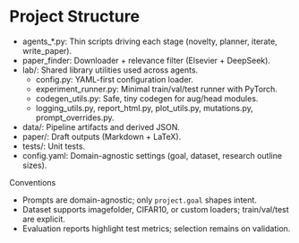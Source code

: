 # Project Structure

- agents_*.py: Thin scripts driving each stage (novelty, planner, iterate, write_paper).
- paper_finder: Downloader + relevance filter (Elsevier + DeepSeek).
- lab/: Shared library utilities used across agents.
  - config.py: YAML-first configuration loader.
  - experiment_runner.py: Minimal train/val/test runner with PyTorch.
  - codegen_utils.py: Safe, tiny codegen for aug/head modules.
  - logging_utils.py, report_html.py, plot_utils.py, mutations.py, prompt_overrides.py.
- data/: Pipeline artifacts and derived JSON.
- paper/: Draft outputs (Markdown + LaTeX).
- tests/: Unit tests.
- config.yaml: Domain-agnostic settings (goal, dataset, research outline sizes).

Conventions

- Prompts are domain-agnostic; only `project.goal` shapes intent.
- Dataset supports imagefolder, CIFAR10, or custom loaders; train/val/test are explicit.
- Evaluation reports highlight test metrics; selection remains on validation.

